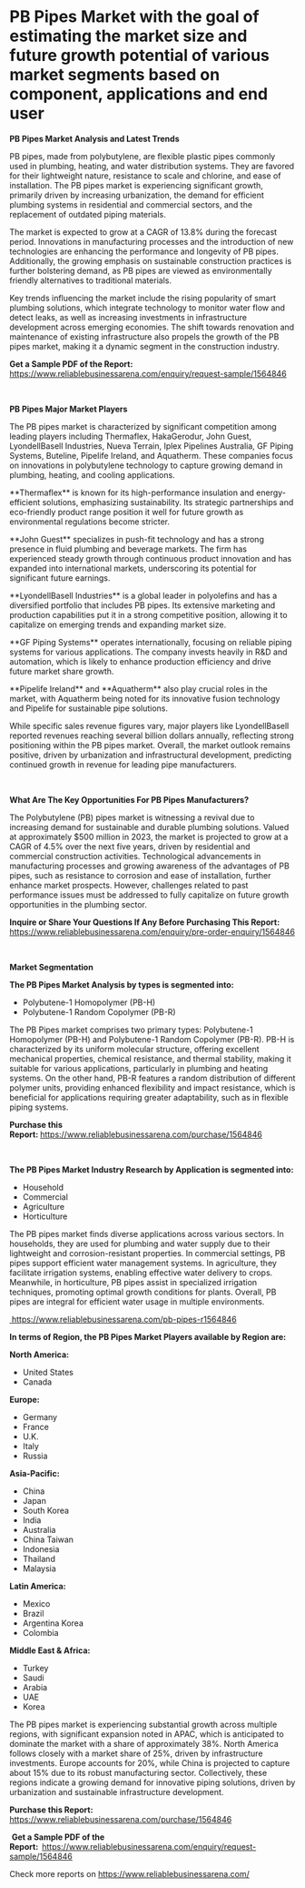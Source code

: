 <p><h1>PB Pipes Market with the goal of estimating the market size and future growth potential of various market segments based on component, applications and end user</h1></p><p><strong>PB Pipes Market Analysis and Latest Trends</strong></p>
<p><p>PB pipes, made from polybutylene, are flexible plastic pipes commonly used in plumbing, heating, and water distribution systems. They are favored for their lightweight nature, resistance to scale and chlorine, and ease of installation. The PB pipes market is experiencing significant growth, primarily driven by increasing urbanization, the demand for efficient plumbing systems in residential and commercial sectors, and the replacement of outdated piping materials.</p><p>The market is expected to grow at a CAGR of 13.8% during the forecast period. Innovations in manufacturing processes and the introduction of new technologies are enhancing the performance and longevity of PB pipes. Additionally, the growing emphasis on sustainable construction practices is further bolstering demand, as PB pipes are viewed as environmentally friendly alternatives to traditional materials. </p><p>Key trends influencing the market include the rising popularity of smart plumbing solutions, which integrate technology to monitor water flow and detect leaks, as well as increasing investments in infrastructure development across emerging economies. The shift towards renovation and maintenance of existing infrastructure also propels the growth of the PB pipes market, making it a dynamic segment in the construction industry.</p></p>
<p><strong>Get a Sample PDF of the Report:&nbsp;</strong> <a href="https://www.reliablebusinessarena.com/enquiry/request-sample/1564846?utm_campaign=2215&utm_medium=2&utm_source=Github&utm_content=ia&utm_term=30012025&utm_id=pb-pipes">https://www.reliablebusinessarena.com/enquiry/request-sample/1564846</a></p>
<p>&nbsp;</p>
<p><strong>PB Pipes Major Market Players</strong></p>
<p><p>The PB pipes market is characterized by significant competition among leading players including Thermaflex, HakaGerodur, John Guest, LyondellBasell Industries, Nueva Terrain, Iplex Pipelines Australia, GF Piping Systems, Buteline, Pipelife Ireland, and Aquatherm. These companies focus on innovations in polybutylene technology to capture growing demand in plumbing, heating, and cooling applications.</p><p>**Thermaflex** is known for its high-performance insulation and energy-efficient solutions, emphasizing sustainability. Its strategic partnerships and eco-friendly product range position it well for future growth as environmental regulations become stricter.</p><p>**John Guest** specializes in push-fit technology and has a strong presence in fluid plumbing and beverage markets. The firm has experienced steady growth through continuous product innovation and has expanded into international markets, underscoring its potential for significant future earnings.</p><p>**LyondellBasell Industries** is a global leader in polyolefins and has a diversified portfolio that includes PB pipes. Its extensive marketing and production capabilities put it in a strong competitive position, allowing it to capitalize on emerging trends and expanding market size.</p><p>**GF Piping Systems** operates internationally, focusing on reliable piping systems for various applications. The company invests heavily in R&D and automation, which is likely to enhance production efficiency and drive future market share growth.</p><p>**Pipelife Ireland** and **Aquatherm** also play crucial roles in the market, with Aquatherm being noted for its innovative fusion technology and Pipelife for sustainable pipe solutions.</p><p>While specific sales revenue figures vary, major players like LyondellBasell reported revenues reaching several billion dollars annually, reflecting strong positioning within the PB pipes market. Overall, the market outlook remains positive, driven by urbanization and infrastructural development, predicting continued growth in revenue for leading pipe manufacturers.</p></p>
<p>&nbsp;</p>
<p><strong>What Are The Key Opportunities For PB Pipes Manufacturers?</strong></p>
<p><p>The Polybutylene (PB) pipes market is witnessing a revival due to increasing demand for sustainable and durable plumbing solutions. Valued at approximately $500 million in 2023, the market is projected to grow at a CAGR of 4.5% over the next five years, driven by residential and commercial construction activities. Technological advancements in manufacturing processes and growing awareness of the advantages of PB pipes, such as resistance to corrosion and ease of installation, further enhance market prospects. However, challenges related to past performance issues must be addressed to fully capitalize on future growth opportunities in the plumbing sector.</p></p>
<p><strong>Inquire or Share Your Questions If Any Before Purchasing This Report:</strong> <a href="https://www.reliablebusinessarena.com/enquiry/pre-order-enquiry/1564846?utm_campaign=2215&utm_medium=2&utm_source=Github&utm_content=ia&utm_term=30012025&utm_id=pb-pipes">https://www.reliablebusinessarena.com/enquiry/pre-order-enquiry/1564846</a></p>
<p>&nbsp;</p>
<p><strong>Market Segmentation</strong></p>
<p><strong>The PB Pipes Market Analysis by types is segmented into:</strong></p>
<p><ul><li>Polybutene-1 Homopolymer (PB-H)</li><li>Polybutene-1 Random Copolymer (PB-R)</li></ul></p>
<p><p>The PB Pipes market comprises two primary types: Polybutene-1 Homopolymer (PB-H) and Polybutene-1 Random Copolymer (PB-R). PB-H is characterized by its uniform molecular structure, offering excellent mechanical properties, chemical resistance, and thermal stability, making it suitable for various applications, particularly in plumbing and heating systems. On the other hand, PB-R features a random distribution of different polymer units, providing enhanced flexibility and impact resistance, which is beneficial for applications requiring greater adaptability, such as in flexible piping systems.</p></p>
<p><strong>Purchase this Report:&nbsp;</strong><a href="https://www.reliablebusinessarena.com/purchase/1564846?utm_campaign=2215&utm_medium=2&utm_source=Github&utm_content=ia&utm_term=30012025&utm_id=pb-pipes">https://www.reliablebusinessarena.com/purchase/1564846</a></p>
<p>&nbsp;</p>
<p><strong>The PB Pipes Market Industry Research by Application is segmented into:</strong></p>
<p><ul><li>Household</li><li>Commercial</li><li>Agriculture</li><li>Horticulture</li></ul></p>
<p><p>The PB pipes market finds diverse applications across various sectors. In households, they are used for plumbing and water supply due to their lightweight and corrosion-resistant properties. In commercial settings, PB pipes support efficient water management systems. In agriculture, they facilitate irrigation systems, enabling effective water delivery to crops. Meanwhile, in horticulture, PB pipes assist in specialized irrigation techniques, promoting optimal growth conditions for plants. Overall, PB pipes are integral for efficient water usage in multiple environments.</p></p>
<p><a href="https://www.reliablebusinessarena.com/pb-pipes-r1564846?utm_campaign=2215&utm_medium=2&utm_source=Github&utm_content=ia&utm_term=30012025&utm_id=pb-pipes">&nbsp;https://www.reliablebusinessarena.com/pb-pipes-r1564846</a></p>
<p><strong>In terms of Region, the PB Pipes Market Players available by Region are:</strong></p>
<p>
    <p> <strong> North America: </strong>
        <ul>
            <li>United States</li>
            <li>Canada</li>
        </ul>
        </p> 
    <p> <strong> Europe: </strong>
        <ul>
            <li>Germany</li>
            <li>France</li>
            <li>U.K.</li>
            <li>Italy</li>
            <li>Russia</li>
        </ul>
        </p> 
    <p> <strong> Asia-Pacific: </strong>
        <ul>
            <li>China</li>
            <li>Japan</li>
            <li>South Korea</li>
            <li>India</li>
            <li>Australia</li>
            <li>China Taiwan</li>
            <li>Indonesia</li>
            <li>Thailand</li>
            <li>Malaysia</li>
        </ul>
        </p> 
    <p> <strong> Latin America: </strong>
        <ul>
            <li>Mexico</li>
            <li>Brazil</li>
            <li>Argentina Korea</li>
            <li>Colombia</li>
        </ul>
        </p> 
    <p> <strong> Middle East & Africa: </strong>
        <ul>
            <li>Turkey</li>
            <li>Saudi</li>
            <li>Arabia</li>
            <li>UAE</li>
            <li>Korea</li>
        </ul>
    </p>
    </p>
<p><p>The PB pipes market is experiencing substantial growth across multiple regions, with significant expansion noted in APAC, which is anticipated to dominate the market with a share of approximately 38%. North America follows closely with a market share of 25%, driven by infrastructure investments. Europe accounts for 20%, while China is projected to capture about 15% due to its robust manufacturing sector. Collectively, these regions indicate a growing demand for innovative piping solutions, driven by urbanization and sustainable infrastructure development.</p></p>
<p><strong>Purchase this Report: </strong><a href="https://www.reliablebusinessarena.com/purchase/1564846?utm_campaign=2215&utm_medium=2&utm_source=Github&utm_content=ia&utm_term=30012025&utm_id=pb-pipes">https://www.reliablebusinessarena.com/purchase/1564846</a></p>
<p>&nbsp;<strong>Get a Sample PDF of the Report:&nbsp;&nbsp;</strong><a href="https://www.reliablebusinessarena.com/enquiry/request-sample/1564846?utm_campaign=2215&utm_medium=2&utm_source=Github&utm_content=ia&utm_term=30012025&utm_id=pb-pipes">https://www.reliablebusinessarena.com/enquiry/request-sample/1564846</a></p>
<p><strong></strong></p>
<p>Check more reports on <a href="https://www.reliablebusinessarena.com/?utm_campaign=2215&utm_medium=2&utm_source=Github&utm_content=ia&utm_term=30012025&utm_id=pb-pipes">https://www.reliablebusinessarena.com/</a></p>